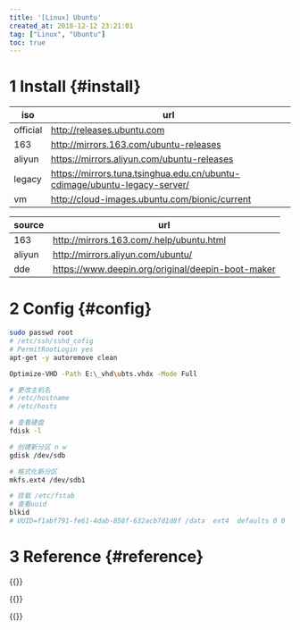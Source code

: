 ```yaml
---
title: '[Linux] Ubuntu'
created_at: 2018-12-12 23:21:01
tag: ["Linux", "Ubuntu"]
toc: true
---
```


# 1 Install {#install}

| iso      | url                                                                       |
| -------- | ------------------------------------------------------------------------- |
| official | http://releases.ubuntu.com                                                |
| 163      | http://mirrors.163.com/ubuntu-releases                                    |
| aliyun   | https://mirrors.aliyun.com/ubuntu-releases                                |
| legacy   | https://mirrors.tuna.tsinghua.edu.cn/ubuntu-cdimage/ubuntu-legacy-server/ |
| vm       | http://cloud-images.ubuntu.com/bionic/current                             |


| source | url                                               |
| ------ | ------------------------------------------------- |
| 163    | http://mirrors.163.com/.help/ubuntu.html          |
| aliyun | http://mirrors.aliyun.com/ubuntu/                 |
| dde    | https://www.deepin.org/original/deepin-boot-maker |

# 2 Config {#config}

```sh
sudo passwd root
# /etc/ssh/sshd_cofig 
# PermitRootLogin yes
apt-get -y autoremove clean
```

```sh
Optimize-VHD -Path E:\_vhd\ubts.vhdx -Mode Full
```

```sh
# 更改主机名
# /etc/hostname
# /etc/hosts

# 查看硬盘
fdisk -l

# 创建新分区 n w
gdisk /dev/sdb

# 格式化新分区
mkfs.ext4 /dev/sdb1

# 挂载 /etc/fstab
# 查看uuid
blkid
# UUID=f1abf791-fe61-4dab-858f-632acb7d1d8f /data  ext4  defaults 0 0

```

# 3 Reference {#reference}

{{<highlight-file path="network.yaml" lang="yaml">}}

{{<highlight-file path="sources-focal.list" lang="list">}}

{{<highlight-file path="init.sh" lang="sh">}}
